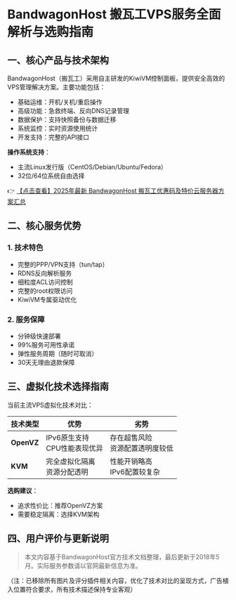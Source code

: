 # BandwagonHost 搬瓦工VPS服务全面解析与选购指南

## 一、核心产品与技术架构

BandwagonHost（搬瓦工）采用自主研发的KiwiVM控制面板，提供安全高效的VPS管理解决方案。主要功能包括：

- 基础运维：开机/关机/重启操作
- 高级功能：急救终端、反向DNS记录管理
- 数据保护：支持快照备份与数据迁移
- 系统监控：实时资源使用统计
- 开发支持：完整的API接口

**操作系统支持**：
- 主流Linux发行版（CentOS/Debian/Ubuntu/Fedora）
- 32位/64位系统自由选择

👉 [【点击查看】2025年最新 BandwagonHost 搬瓦工优惠码及特价云服务器方案汇总](https://bit.ly/banwagon)

## 二、核心服务优势

### 1. 技术特色
- 完整的PPP/VPN支持（tun/tap）
- RDNS反向解析服务
- 细粒度ACL访问控制
- 完整的root权限访问
- KiwiVM专属驱动优化

### 2. 服务保障
- 分钟级快速部署
- 99%服务可用性承诺
- 弹性服务周期（随时可取消）
- 30天无理由退款保障

## 三、虚拟化技术选择指南

当前主流VPS虚拟化技术对比：

| 技术类型 | 优势 | 劣势 |
|---------|------|------|
| **OpenVZ** | IPv6原生支持<br>CPU性能表现优异 | 存在超售风险<br>资源配置透明度较低 |
| **KVM** | 完全虚拟化隔离<br>资源分配透明 | 性能开销略高<br>IPv6配置较复杂 |

**选购建议**：
- 追求性价比：推荐OpenVZ方案
- 需要稳定隔离：选择KVM架构

## 四、用户评价与更新说明

> 本文内容基于BandwagonHost官方技术文档整理，最后更新于2018年5月。实际服务参数请以官网最新信息为准。

（注：已移除所有图片及评分插件相关内容，优化了技术对比的呈现方式，广告植入位置符合要求，所有技术描述保持专业客观）